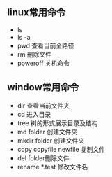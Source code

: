 ## linux常用命令
* ls
* ls -a
* pwd 查看当前全路径
* rm  删除文件
* poweroff 关机命令



## window常用命令
* dir 查看当前文件夹
* cd 进入目录
* tree  树的形式展示目录及结构
* md folder 创建文件夹
* mkdir folder 创建文件夹
* copy copyfile newfile 复制文件
* del folder删除文件
* rename *.test 修改文件名

